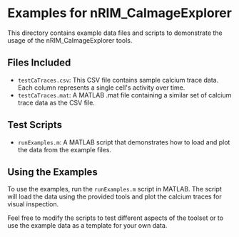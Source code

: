 # Examples for nRIM_CaImageExplorer

This directory contains example data files and scripts to demonstrate the usage of the nRIM_CaImageExplorer tools.

## Files Included

- `testCaTraces.csv`: This CSV file contains sample calcium trace data. Each column represents a single cell's activity over time.
- `testCaTraces.mat`: A MATLAB .mat file containing a similar set of calcium trace data as the CSV file.

## Test Scripts

- `runExamples.m`: A MATLAB script that demonstrates how to load and plot the data from the example files.

## Using the Examples

To use the examples, run the `runExamples.m` script in MATLAB. The script will load the data using the provided tools and plot the calcium traces for visual inspection.

Feel free to modify the scripts to test different aspects of the toolset or to use the example data as a template for your own data.
